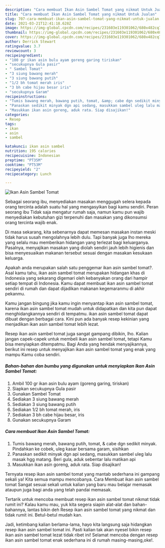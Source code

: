 ```yaml
---
description: "Cara membuat Ikan Asin Sambel Tomat yang nikmat Untuk Jualan"
title: "Cara membuat Ikan Asin Sambel Tomat yang nikmat Untuk Jualan"
slug: 707-cara-membuat-ikan-asin-sambel-tomat-yang-nikmat-untuk-jualan
date: 2021-03-21T12:41:18.628Z
image: https://img-global.cpcdn.com/recipes/231603e119301062/680x482cq70/ikan-asin-sambel-tomat-foto-resep-utama.jpg
thumbnail: https://img-global.cpcdn.com/recipes/231603e119301062/680x482cq70/ikan-asin-sambel-tomat-foto-resep-utama.jpg
cover: https://img-global.cpcdn.com/recipes/231603e119301062/680x482cq70/ikan-asin-sambel-tomat-foto-resep-utama.jpg
author: Derrick Stewart
ratingvalue: 3.7
reviewcount: 3
recipeingredient:
- "100 gr ikan asin bulu ayam goreng garing tiriskan"
- "secukupnya Gula pasir"
- " Sambel Tomat"
- "3 siung bawang merah"
- "3 siung bawang putih"
- "1/2 bh tomat merah iris"
- "3 bh cabe hijau besar iris"
- "secukupnya Garam"
recipeinstructions:
- "Tumis bawang merah, bawang putih, tomat, &amp; cabe dgn sedikit minyak. Pindahkan ke cobek, uleg kasar bersama garam, sisihkan"
- "Panaskan sedikit minyak dgn api sedang, masukkan sambel uleg lalu masak hgg matang. Beri gula, aduk sebentar lalu matikan api"
- "Masukkan ikan asin goreng, aduk rata. Siap disajikan!"
categories:
- Resep
tags:
- ikan
- asin
- sambel

katakunci: ikan asin sambel 
nutrition: 195 calories
recipecuisine: Indonesian
preptime: "PT35M"
cooktime: "PT53M"
recipeyield: "2"
recipecategory: Lunch

---
```



![Ikan Asin Sambel Tomat](https://img-global.cpcdn.com/recipes/231603e119301062/680x482cq70/ikan-asin-sambel-tomat-foto-resep-utama.jpg)

Sebagai seorang ibu, menyediakan masakan menggugah selera kepada orang tercinta adalah suatu hal yang mengasyikan bagi kamu sendiri. Peran seorang ibu Tidak saja mengatur rumah saja, namun kamu pun wajib menyediakan kebutuhan gizi terpenuhi dan masakan yang dikonsumsi orang tercinta wajib enak.

Di masa  sekarang, kita sebenarnya dapat memesan masakan instan meski tidak harus susah mengolahnya lebih dulu. Tapi banyak juga lho mereka yang selalu mau memberikan hidangan yang terlezat bagi keluarganya. Pasalnya, menyajikan masakan yang diolah sendiri jauh lebih higienis dan bisa menyesuaikan makanan tersebut sesuai dengan masakan kesukaan keluarga. 



Apakah anda merupakan salah satu penggemar ikan asin sambel tomat?. Asal kamu tahu, ikan asin sambel tomat merupakan hidangan khas di Indonesia yang sekarang digemari oleh kebanyakan orang dari hampir setiap tempat di Indonesia. Kamu dapat membuat ikan asin sambel tomat sendiri di rumah dan dapat dijadikan makanan kegemaranmu di akhir pekanmu.

Kamu jangan bingung jika kamu ingin menyantap ikan asin sambel tomat, karena ikan asin sambel tomat mudah untuk didapatkan dan kita pun dapat menghidangkannya sendiri di tempatmu. ikan asin sambel tomat dapat dibuat dengan berbagai cara. Kini pun ada banyak resep kekinian yang menjadikan ikan asin sambel tomat lebih lezat.

Resep ikan asin sambel tomat juga sangat gampang dibikin, lho. Kalian jangan capek-capek untuk membeli ikan asin sambel tomat, tetapi Kamu bisa menyiapkan ditempatmu. Bagi Anda yang hendak menyajikannya, berikut ini resep untuk menyajikan ikan asin sambel tomat yang enak yang mampu Kamu coba sendiri.

<!--inarticleads1-->

##### Bahan-bahan dan bumbu yang digunakan untuk menyiapkan Ikan Asin Sambel Tomat:

1. Ambil 100 gr ikan asin bulu ayam (goreng garing, tiriskan)
1. Siapkan secukupnya Gula pasir
1. Gunakan  Sambel Tomat
1. Sediakan 3 siung bawang merah
1. Sediakan 3 siung bawang putih
1. Sediakan 1/2 bh tomat merah, iris
1. Sediakan 3 bh cabe hijau besar, iris
1. Gunakan secukupnya Garam




<!--inarticleads2-->

##### Cara membuat Ikan Asin Sambel Tomat:

1. Tumis bawang merah, bawang putih, tomat, &amp; cabe dgn sedikit minyak. Pindahkan ke cobek, uleg kasar bersama garam, sisihkan
1. Panaskan sedikit minyak dgn api sedang, masukkan sambel uleg lalu masak hgg matang. Beri gula, aduk sebentar lalu matikan api
1. Masukkan ikan asin goreng, aduk rata. Siap disajikan!




Ternyata resep ikan asin sambel tomat yang mantab sederhana ini gampang sekali ya! Kita semua mampu mencobanya. Cara Membuat ikan asin sambel tomat Sangat sesuai sekali untuk kalian yang baru mau belajar memasak ataupun juga bagi anda yang telah pandai memasak.

Tertarik untuk mencoba membuat resep ikan asin sambel tomat nikmat tidak rumit ini? Kalau kamu mau, yuk kita segera siapin alat-alat dan bahan-bahannya, lantas bikin deh Resep ikan asin sambel tomat yang nikmat dan tidak rumit ini. Betul-betul mudah kan. 

Jadi, ketimbang kalian berlama-lama, hayo kita langsung saja hidangkan resep ikan asin sambel tomat ini. Pasti kalian tak akan nyesel bikin resep ikan asin sambel tomat lezat tidak ribet ini! Selamat mencoba dengan resep ikan asin sambel tomat enak sederhana ini di rumah masing-masing,oke!.

